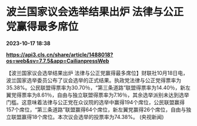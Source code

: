 # 波兰国家议会选举结果出炉 法律与公正党赢得最多席位

**2023-10-17 18:38**

**https://api3.cls.cn/share/article/1488018?os=web&sv=7.7.5&app=CailianpressWeb**

【波兰国家议会选举结果出炉 法律与公正党赢得最多席位】财联社10月18日电，波兰国家选举委员公布了议会选举的正式结果。执政党法律与公正党得票率为35.38%。公民联盟得票率为30.70％，“第三条道路”联盟得票率为14.40％，新左翼党得票率为8.61％，自由与独立联盟得票率为7.16％，其余选举派别未达到选举门槛。这意味着法律与公正党在众议院的选举中赢得194个席位，公民联盟赢得157个席位，“第三条道路”联盟赢得64个席位，新左翼党赢得26个席位，自由与独立联盟赢得18个席位。本次议会选举的投票率为74.38%。 (央视新闻)